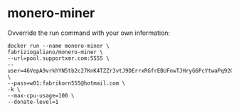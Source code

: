 # monero-miner

Ovverride the run command with your own information:

```
docker run --name monero-miner \
fabriziogaliano/monero-miner \
--url=pool.supportxmr.com:5555 \
--user=46VepA9vrkhYN5tb2c27KnK4TZZr3vtJ9DErrxRGfrEBUFnwTJHryG6PcYtwaPq92CZ92FNDd5r5iTTy9V6cXxtn4hRPDcz \
--pass=w01:fabrikorn555@hotmail.com \
-k \
--max-cpu-usage=100 \
--donate-level=1
```